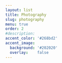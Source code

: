 ```yaml
---
layout: list
title: Photography
slug: photography
menu: true
order: 2
#description: 
accent_color: '#268bd2'
accent_image:
  background: '#202020'
  overlay:    false
---
```

